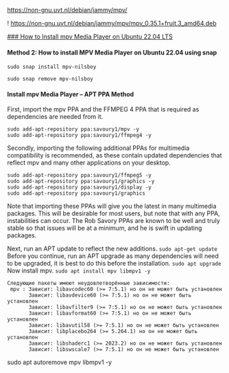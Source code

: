 https://non-gnu.uvt.nl/debian/jammy/mpv/

!
https://non-gnu.uvt.nl/debian/jammy/mpv/mpv_0.35.1+fruit.3_amd64.deb

[### How to Install mpv Media Player on Ubuntu 22.04 LTS](https://www.linuxcapable.com/how-to-install-mpv-media-player-on-ubuntu-22-04-lts/)

#### **Method 2: How to install MPV Media Player on Ubuntu 22.04 using snap**
`sudo snap install mpv-nilsboy`

`sudo snap remove mpv-nilsboy`


#### Install mpv Media Player – APT PPA Method
First, import the mpv PPA and the FFMPEG 4 PPA that is required as dependencies are needed from it.
```
sudo add-apt-repository ppa:savoury1/mpv -y
sudo add-apt-repository ppa:savoury1/ffmpeg4 -y
```
Secondly, importing the following additional PPAs for multimedia compatibility is recommended, as these contain updated dependencies that reflect mpv and many other applications on your desktop.
```
sudo add-apt-repository ppa:savoury1/ffmpeg5 -y
sudo add-apt-repository ppa:savoury1/graphics -y
sudo add-apt-repository ppa:savoury1/display -y
sudo add-apt-repository ppa:savoury1/graphics
```
Note that importing these PPAs will give you the latest in many multimedia packages. This will be desirable for most users, but note that with any PPA, instabilities can occur. The Rob Savory PPAs are known to be well and truly stable so that issues will be at a minimum, and he is swift in updating packages.

Next, run an APT update to reflect the new additions.
`sudo apt-get update`
Before you continue, run an APT upgrade as many dependencies will need to be upgraded, it is best to do this before the installation.
`sudo apt upgrade`
Now install mpv.
`sudo apt install mpv libmpv1 -y`

```
Следующие пакеты имеют неудовлетворённые зависимости:
 mpv : Зависит: libavcodec60 (>= 7:5.1) но он не может быть установлен
       Зависит: libavdevice60 (>= 7:5.1) но он не может быть установлен
       Зависит: libavfilter9 (>= 7:5.1) но он не может быть установлен
       Зависит: libavformat60 (>= 7:5.1) но он не может быть установлен
       Зависит: libavutil58 (>= 7:5.1) но он не может быть установлен
       Зависит: libplacebo264 (>= 5.264.1) но он не может быть установлен
       Зависит: libshaderc1 (>= 2023.2) но он не может быть установлен
       Зависит: libswscale7 (>= 7:5.1) но он не может быть установлен

```

sudo apt autoremove mpv libmpv1 -y


